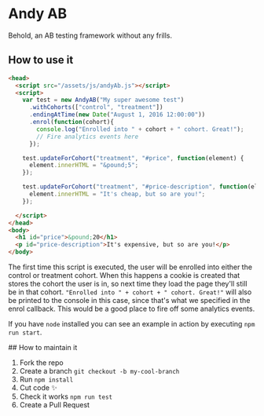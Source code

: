 # Andy AB

Behold, an AB testing framework without any frills.

## How to use it
```html
<head>
  <script src="/assets/js/andyAb.js"></script>
  <script>
    var test = new AndyAB("My super awesome test")
      .withCohorts(["control", "treatment"])
      .endingAtTime(new Date("August 1, 2016 12:00:00"))
      .enrol(function(cohort){
        console.log("Enrolled into " + cohort + " cohort. Great!");
        // Fire analytics events here
      });

    test.updateForCohort("treatment", "#price", function(element) {
      element.innerHTML = "&pound;5";
    });

    test.updateForCohort("treatment", "#price-description", function(element) {
      element.innerHTML = "It's cheap, but so are you!";
    });

  </script>
</head>
<body>
  <h1 id="price">&pound;20</h1>
  <p id="price-description">It's expensive, but so are you!</p>
</body>
```
The first time this script is executed, the user will be enrolled into either the control or treatment cohort.
When this happens a cookie is created that stores the cohort the user is in, so next time they load the page they'll still be in that cohort. `"Enrolled into " + cohort + " cohort. Great!"` will also be printed to the console in this case, since that's what we specified in the enrol callback. This would be a good place to fire off some analytics events.


If you have `node` installed you can see an example in action by executing `npm run start`.

## How to maintain it

1. Fork the repo
2. Create a branch `git checkout -b my-cool-branch`
3. Run `npm install`
4. Cut code ✨
5. Check it works `npm run test`
6. Create a Pull Request
